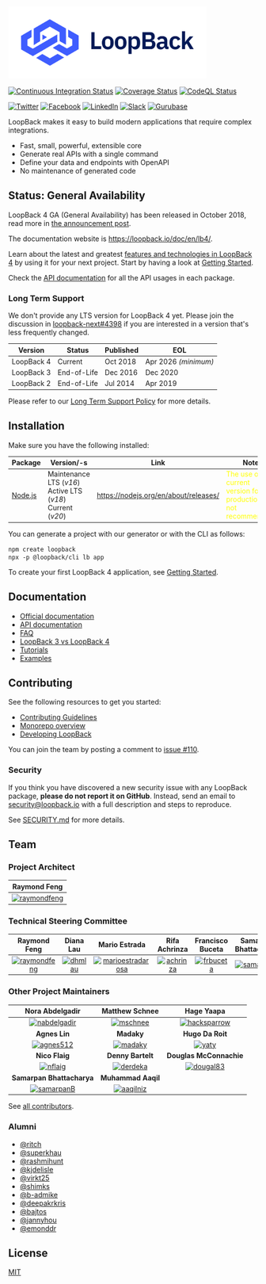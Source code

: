 <img src="https://raw.githubusercontent.com/loopbackio/loopback.io/gh-pages/images/branding/logo/blue/loopback-sm.png" alt="LoopBack4 logo" width="400"/>

[![Continuous Integration Status](https://github.com/loopbackio/loopback-next/actions/workflows/continuous-integration.yml/badge.svg)](https://github.com/loopbackio/loopback-next/actions/workflows/continuous-integration.yml)
[![Coverage Status](https://coveralls.io/repos/github/loopbackio/loopback-next/badge.svg?branch=master)](https://coveralls.io/github/loopbackio/loopback-next?branch=master)
[![CodeQL Status](https://github.com/loopbackio/loopback-next/workflows/CodeQL/badge.svg)](https://github.com/loopbackio/loopback-next/actions?query=workflow%3ACodeQL)

[![Twitter](https://img.shields.io/twitter/follow/strongloop.svg?style=social&label=Follow%20%40strongloop)](https://twitter.com/strongloop)
[![Facebook](https://img.shields.io/badge/StrongLoop-white?logo=facebook&color=1877F2&logoColor=white)](https://www.facebook.com/strongloop)
[![LinkedIn](https://img.shields.io/badge/Follow%20us-white?logo=linkedIn&color=0077B5&logoColor=white)](https://www.linkedin.com/groups/5046525/)
[![Slack](https://img.shields.io/badge/slack-Join%20workspace-%234A154B?logo=slack)](https://join.slack.com/t/loopbackio/shared_invite/zt-8lbow73r-SKAKz61Vdao~_rGf91pcsw)
[![Gurubase](https://img.shields.io/badge/Gurubase-Ask%20LoopBack%20Guru-006BFF)](https://gurubase.io/g/loopback)

LoopBack makes it easy to build modern applications that require complex
integrations.

- Fast, small, powerful, extensible core
- Generate real APIs with a single command
- Define your data and endpoints with OpenAPI
- No maintenance of generated code

## Status: General Availability

LoopBack 4 GA (General Availability) has been released in October 2018, read
more in [the announcement post](http://strongloop.com/strongblog/loopback-4-ga).

The documentation website is https://loopback.io/doc/en/lb4/.

Learn about the latest and greatest
[features and technologies in LoopBack 4](https://loopback.io/doc/en/lb4/Crafting-LoopBack-4.html)
by using it for your next project. Start by having a look at
[Getting Started](https://loopback.io/doc/en/lb4/Getting-started.html).

Check the [API documentation](https://loopback.io/doc/en/lb4/apidocs.index.html)
for all the API usages in each package.

### Long Term Support

We don't provide any LTS version for LoopBack 4 yet. Please join the discussion
in [loopback-next#4398](https://github.com/loopbackio/loopback-next/issues/4398)
if you are interested in a version that's less frequently changed.

| Version    | Status      | Published | EOL                  |
| ---------- | ----------- | --------- | -------------------- |
| LoopBack 4 | Current     | Oct 2018  | Apr 2026 _(minimum)_ |
| LoopBack 3 | End-of-Life | Dec 2016  | Dec 2020             |
| LoopBack 2 | End-of-Life | Jul 2014  | Apr 2019             |

Please refer to our
[Long Term Support Policy](https://loopback.io/doc/en/contrib/Long-term-support.html)
for more details.

## Installation

Make sure you have the following installed:

| Package                                    | Version/-s                                                             | Link                                  | Note                                                                                                  |
| ------------------------------------------ | ---------------------------------------------------------------------- | ------------------------------------- | ----------------------------------------------------------------------------------------------------- |
| [Node.js](https://nodejs.org/en/download/) | Maintenance LTS (_v16_) <br/> Active LTS (_v18_) <br/> Current (_v20_) | https://nodejs.org/en/about/releases/ | <span style="color: yellow;">The use of the current version for production is not recommended</span>. |

You can generate a project with our generator or with the CLI as follows:

```shell
npm create loopback
npx -p @loopback/cli lb app
```

To create your first LoopBack 4 application, see
[Getting Started](http://loopback.io/doc/en/lb4/Getting-started.html).

## Documentation

- [Official documentation](http://loopback.io/doc/en/lb4/)
- [API documentation](https://loopback.io/doc/en/lb4/apidocs.index.html)
- [FAQ](http://loopback.io/doc/en/lb4/FAQ.html)
- [LoopBack 3 vs LoopBack 4](http://loopback.io/doc/en/lb4/migration-overview.html)
- [Tutorials](http://loopback.io/doc/en/lb4/Tutorials.html)
- [Examples](http://loopback.io/doc/en/lb4/Examples.html)

## Contributing

See the following resources to get you started:

- [Contributing Guidelines](./docs/CONTRIBUTING.md)
- [Monorepo overview](./docs/site/MONOREPO.md)
- [Developing LoopBack](./docs/site/DEVELOPING.md)

You can join the team by posting a comment to
[issue #110](https://github.com/loopbackio/loopback-next/issues/110).

### Security

If you think you have discovered a new security issue with any LoopBack package,
**please do not report it on GitHub**. Instead, send an email to
[security@loopback.io](mailto:security@loopback.io) with a full description and
steps to reproduce.

See [SECURITY.md](SECURITY.md) for more details.

## Team

### Project Architect

|                  Raymond Feng                   |
| :---------------------------------------------: |
| [![raymondfeng]](http://github.com/raymondfeng) |

### Technical Steering Committee

|                  Raymond Feng                   |               Diana Lau               |                       Mario Estrada                        |               Rifa Achrinza                |              Francisco Buceta              |            Samarpan Bhattacharya             |
| :---------------------------------------------: | :-----------------------------------: | :--------------------------------------------------------: | :----------------------------------------: | :----------------------------------------: | :------------------------------------------: |
| [![raymondfeng]](http://github.com/raymondfeng) | [![dhmlau]](http://github.com/dhmlau) | [![marioestradarosa]](https://github.com/marioestradarosa) | [![achrinza]](https://github.com/achrinza) | [![frbuceta]](https://github.com/frbuceta) | [![samarpanB]](https://github.com/samarpanB) |

### Other Project Maintainers

|                 Nora Abdelgadir                  |               Matthew Schnee               |                    Hage Yaapa                    |
| :----------------------------------------------: | :----------------------------------------: | :----------------------------------------------: |
| [![nabdelgadir]](https://github.com/nabdelgadir) |  [![mschnee]](https://github.com/mschnee)  | [![hacksparrow]](https://github.com/hacksparrow) |
|                  **Agnes Lin**                   |                 **Madaky**                 |                 **Hugo Da Roit**                 |
|    [![agnes512]](https://github.com/agnes512)    |   [![madaky]](https://github.com/madaky)   |        [![yaty]](https://github.com/yaty)        |
|                  **Nico Flaig**                  |             **Denny Bartelt**              |             **Douglas McConnachie**              |
|      [![nflaig]](https://github.com/nflaig)      |  [![derdeka]](https://github.com/derdeka)  |    [![dougal83]](https://github.com/dougal83)    |
|            **Samarpan Bhattacharya**             |             **Muhammad Aaqil**             |                                                  |
|   [![samarpanB]](https://github.com/samarpanB)   | [![aaqilniz]](https://github.com/aaqilniz) |                                                  |

See
[all contributors](https://github.com/loopbackio/loopback-next/graphs/contributors).

### Alumni

- [@ritch](http://github.com/ritch)
- [@superkhau](https://github.com/superkhau)
- [@rashmihunt](https://github.com/rashmihunt)
- [@kjdelisle](https://github.com/kjdelisle)
- [@virkt25](https://github.com/virkt25)
- [@shimks](https://github.com/shimks)
- [@b-admike](https://github.com/b-admike)
- [@deepakrkris](https://github.com/deepakrkris)
- [@bajtos](http://github.com/bajtos)
- [@jannyhou](http://github.com/jannyHou)
- [@emonddr](https://github.com/emonddr)

## License

[MIT](LICENSE)

[raymondfeng]: https://avatars0.githubusercontent.com/u/540892?v=3&s=60
[ritch]: https://avatars2.githubusercontent.com/u/462228?v=3&s=60
[dhmlau]: https://avatars2.githubusercontent.com/u/25489897?v=3&s=60
[jannyhou]: https://avatars2.githubusercontent.com/u/12554153?v=3&s=60
[hacksparrow]: https://avatars2.githubusercontent.com/u/950112?v=3&s=60
[nabdelgadir]: https://avatars0.githubusercontent.com/u/42985749?v=3&s=60
[marioestradarosa]: https://avatars2.githubusercontent.com/u/4633823?v=3&s=60
[yaty]: https://avatars3.githubusercontent.com/u/11981803?v=3&s=60
[emonddr]: https://avatars0.githubusercontent.com/u/6864736??v=3&s=60
[agnes512]: https://avatars3.githubusercontent.com/u/50331796?v=3&s=60
[deepakrkris]: https://avatars0.githubusercontent.com/u/7688315?v=3&s=60
[derdeka]: https://avatars3.githubusercontent.com/u/13640166?v=3&s=60
[dougal83]: https://avatars0.githubusercontent.com/u/2735881?v=3&s=60
[achrinza]: https://avatars3.githubusercontent.com/u/25147899?v=3&s=60
[frbuceta]: https://avatars2.githubusercontent.com/u/13822438?v=4&s=60
[mschnee]: https://avatars0.githubusercontent.com/u/1375316?v=4&s=60
[madaky]: https://avatars3.githubusercontent.com/u/17172989?v=4&s=60
[nflaig]: https://avatars3.githubusercontent.com/u/38436224?v=4&s=60
[samarpanb]: https://avatars.githubusercontent.com/u/13620435?v=4&s=60
[aaqilniz]: https://avatars.githubusercontent.com/u/25802906?v=4&s=60
